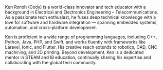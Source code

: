 Ken Ronoh (Cody) is a world-class innovator and tech educator with a background in Electrical and Electronics Engineering – Telecommunications. As a passionate tech enthusiast, he fuses deep technical knowledge with a love for software and hardware integration — spanning embedded systems, automation, and cross-platform development.

Ken is proficient in a wide range of programming languages, including C++, Python, Java, PHP, and Swift, and works fluently with frameworks like Laravel, Ionic, and Flutter. His creative reach extends to robotics, CAD, CNC machining, and 3D printing. Beyond development, Ken is a dedicated mentor in STEAM and IB education, continually sharing his expertise and collaborating with the global tech community.
